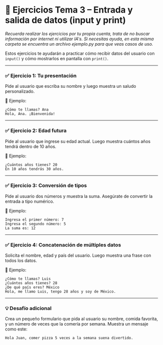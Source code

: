 # 🧪 Ejercicios Tema 3 – Entrada y salida de datos (input y print)

*Recuerda realizar los ejercicios por tu propia cuenta, trata de no buscar información por internet ni utilizar IA's. Si necesitas ayuda, en esta misma carpeta se encuentra un archivo ejemplo.py para que veas casos de uso.*

Estos ejercicios te ayudarán a practicar cómo recibir datos del usuario con `input()` y cómo mostrarlos en pantalla con `print()`.

---

### ✅ Ejercicio 1: Tu presentación

Pide al usuario que escriba su nombre y luego muestra un saludo personalizado.

📌 Ejemplo:

```
¿Cómo te llamas? Ana
Hola, Ana. ¡Bienvenida!
```

---

### ✅ Ejercicio 2: Edad futura

Pide al usuario que ingrese su edad actual. Luego muestra cuántos años tendrá dentro de 10 años.

📌 Ejemplo:

```
¿Cuántos años tienes? 20
En 10 años tendrás 30 años.
```

---

### ✅ Ejercicio 3: Conversión de tipos

Pide al usuario dos números y muestra la suma. Asegúrate de convertir la entrada a tipo numérico.

📌 Ejemplo:

```
Ingresa el primer número: 7
Ingresa el segundo número: 5
La suma es: 12
```

---

### ✅ Ejercicio 4: Concatenación de múltiples datos

Solicita el nombre, edad y país del usuario. Luego muestra una frase con todos los datos.

📌 Ejemplo:

```
¿Cómo te llamas? Luis
¿Cuántos años tienes? 28
¿De qué país eres? México
Hola, me llamo Luis, tengo 28 años y soy de México.
```

---

### 💡 Desafío adicional

Crea un pequeño formulario que pida al usuario su nombre, comida favorita, y un número de veces que la comería por semana. Muestra un mensaje como este:

```
Hola Juan, comer pizza 5 veces a la semana suena divertido.
```